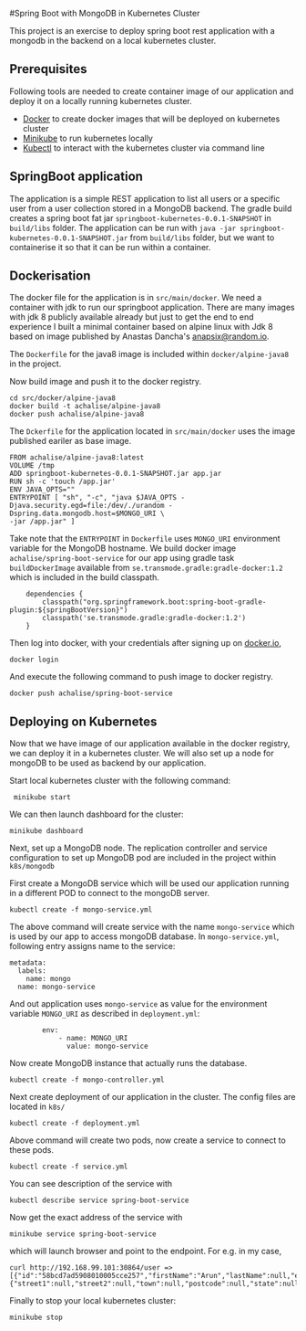 #Spring Boot  with MongoDB in Kubernetes Cluster

This project is an exercise to deploy spring boot rest application with a mongodb in the backend on a local 
kubernetes cluster. 

## Prerequisites

Following tools are needed to create container image of our application and deploy it 
on a locally running kubernetes cluster.
*  [Docker](https://docs.docker.com/engine/installation/) to create docker images that will be deployed on 
kubernetes cluster
* [Minikube](https://kubernetes.io/docs/getting-started-guides/minikube/#installation) to run kubernetes locally
* [Kubectl](https://kubernetes.io/docs/user-guide/prereqs/) to interact with the kubernetes cluster via command line

## SpringBoot application

The application is a simple REST application to list all users or a specific user
from a user collection stored in a MongoDB backend. The gradle build creates a spring boot fat jar ``springboot-kubernetes-0.0.1-SNAPSHOT``
in ``build/libs`` folder. The application can be run with ``java -jar springboot-kubernetes-0.0.1-SNAPSHOT.jar`` from
``build/libs`` folder, but we want to containerise it so that it can be run within a container.

## Dockerisation

The docker file for the application is in ``src/main/docker``. We need a container with jdk to run our springboot application.
There are many images with jdk 8 publicly available already but just to get the end to end experience I built a minimal
container based on alpine linux with Jdk 8 based on image published by Anastas Dancha's <anapsix@random.io>.

The ``Dockerfile`` for the java8 image is included within
``docker/alpine-java8`` in the project.

Now build image and push it to the docker registry.

```
cd src/docker/alpine-java8
docker build -t achalise/alpine-java8 
docker push achalise/alpine-java8
```

The ``Dckerfile`` for the application located in ``src/main/docker`` uses the image published eariler as base image.

```$xslt
FROM achalise/alpine-java8:latest
VOLUME /tmp
ADD springboot-kubernetes-0.0.1-SNAPSHOT.jar app.jar
RUN sh -c 'touch /app.jar'
ENV JAVA_OPTS=""
ENTRYPOINT [ "sh", "-c", "java $JAVA_OPTS -Djava.security.egd=file:/dev/./urandom -Dspring.data.mongodb.host=$MONGO_URI \
-jar /app.jar" ]
```

Take note that the ``ENTRYPOINT`` in ``Dockerfile`` uses ``MONGO_URI`` environment variable for the MongoDB hostname.
We build docker image ``achalise/spring-boot-service`` for our app using gradle task ``buildDockerImage`` available from ``se.transmode.gradle:gradle-docker:1.2``
which is included in the build classpath.
```
	dependencies {
		classpath("org.springframework.boot:spring-boot-gradle-plugin:${springBootVersion}")
		classpath('se.transmode.gradle:gradle-docker:1.2')
	}
```
Then log into docker, with your credentials after signing up on [docker.io](docker.io), 
```
docker login
```
And execute the following command to push image to docker registry.

```docker push achalise/spring-boot-service```

## Deploying on Kubernetes

Now that we have image of our application available in the docker registry, we can deploy it in a kubernetes cluster.
We will also set up a node for mongoDB to be used as backend by our application.

Start local kubernetes cluster with the following command:

``` minikube start```

We can then launch dashboard for the cluster:

```minikube dashboard```

Next, set up a MongoDB node. The replication controller and service configuration to set up MongoDB pod are included
in the project within
``k8s/mongodb``

First create a MongoDB service which will be used our application running in a different POD to connect to the mongoDB 
server.

```
kubectl create -f mongo-service.yml
```
The above command will create service with the name ``mongo-service`` which is used by our app to access mongoDB database.
In ``mongo-service.yml``, following entry assigns name to the service:

```
metadata:
  labels:
    name: mongo
  name: mongo-service

```
And out application uses ``mongo-service`` as value for the environment variable ``MONGO_URI`` as described in 
``deployment.yml``:

```
        env:
            - name: MONGO_URI
              value: mongo-service
```
Now create MongoDB instance that actually runs the database.

```kubectl create -f mongo-controller.yml```

Next create deployment of our application in the cluster. The config files are located in ``k8s/``

```kubectl create -f deployment.yml```

Above command will create two pods, now create a service to connect to these pods.

```kubectl create -f service.yml```

You can see description of the service with

```kubectl describe service spring-boot-service```

Now get the exact address of the service with

```minikube service spring-boot-service```

which will launch browser and point to the endpoint. For e.g. in my case,

```
curl http://192.168.99.101:30864/user =>
[{"id":"58bcd7ad5908010005cce257","firstName":"Arun","lastName":null,"email":null,"address":{"street1":null,"street2":null,"town":null,"postcode":null,"state":null}}]

```

Finally to stop your local kubernetes cluster:

```
minikube stop
```